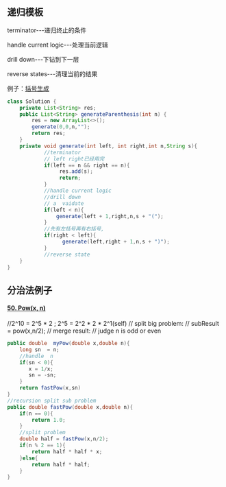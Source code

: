 ## 递归模板
terminator---递归终止的条件
    
handle current logic---处理当前逻辑
  
drill down---下钻到下一层
    
reverse states---清理当前的结果

例子：[括号生成](https://leetcode-cn.com/problems/generate-parentheses/)

```java
class Solution {
    private List<String> res;
    public List<String> generateParenthesis(int n) {
        res = new ArrayList<>();
        generate(0,0,n,"");
        return res;  
    }
    private void generate(int left, int right,int n,String s){
            //terminator
            // left right已经用完
            if(left == n && right == n){
                 res.add(s);
                 return;       
            }    
            //handle current logic
            //drill down
            // a  vaidate 
            if(left < n){
                generate(left + 1,right,n,s + "(");     
            }
            //先有左括号再有右括号,
            if(right < left){
                  generate(left,right + 1,n,s + ")");      
            }
            //reverse state 
    }   
}
```
## 分治法例子

#### [50. Pow(x, n)](https://leetcode-cn.com/problems/powx-n/)

//2^10 = 2^5 * 2 ; 2^5 = 2^2 * 2 * 2^1(self)
// split big problem: 
// subResult = pow(x,n/2);
// merge result:
// judge  n is odd or even
```java
public double  myPow(double x,double n){
    long sn  = n;
    //handle  n  
    if(sn < 0){
       x = 1/x;
       sn = -sn; 
    }
    return fastPow(x,sn)    
}
//recursion split sub problem
public double fastPow(double x,double n){
    if(n == 0){
        return 1.0;
    }
    //split problem
    double half = fastPow(x,n/2);
    if(n % 2 == 1){
        return half * half * x;
    }else{
        return half * half;
    }
}
```



